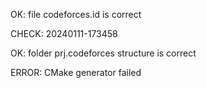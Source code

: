 OK: file codeforces.id is correct
CHECK: 20240111-173458
OK: folder prj.codeforces structure is correct
ERROR: CMake generator failed
